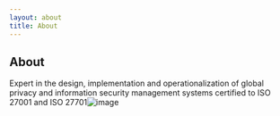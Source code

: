 ```yaml
---
layout: about
title: About
---
```


## About

Expert in the design, implementation and operationalization of global privacy and information security management systems certified to ISO 27001 and ISO 27701![image](https://github.com/cn23070/cn23070.github.io/assets/150276186/bb992667-4dc4-4e8e-acbb-d1294d51d061)

